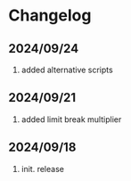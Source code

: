 # Changelog

## 2024/09/24  
1. added alternative scripts  

## 2024/09/21  
1. added limit break multiplier  

## 2024/09/18  
1. init. release  


